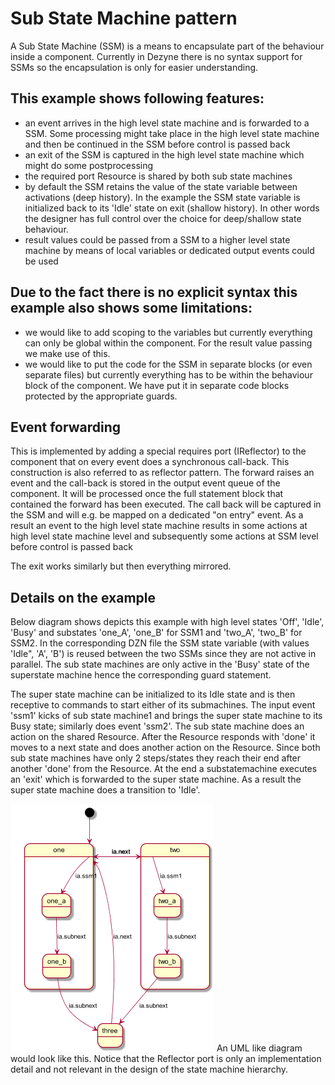 # Sub State Machine pattern

A Sub State Machine (SSM) is a means to encapsulate part of the behaviour inside a component.
Currently in Dezyne there is no syntax support for SSMs so the encapsulation is only for easier understanding.

## This example shows following features:
* an event arrives in the high level state machine and is forwarded to a SSM. 
Some processing might take place in the high level state machine and then be continued in the SSM before control is passed back
* an exit of the SSM is captured in the high level state machine which might do some postprocessing
* the required port Resource is shared by both sub state machines
* by default the SSM retains the value of the state variable between activations (deep history). 
In the example the SSM state variable is initialized back to its 'Idle' state on exit (shallow history).
In other words the designer has full control over the choice for deep/shallow state behaviour.
* result values could be passed from a SSM to a higher level state machine by means of local variables or dedicated output events could be used

## Due to the fact there is no explicit syntax this example also shows some limitations:
* we would like to add scoping to the variables but currently everything can only be global within the component.
For the result value passing we make use of this.
* we would like to put the code for the SSM in separate blocks (or even separate files) but currently everything has to be
within the behaviour block of the component. We have put it in separate code blocks protected by the appropriate guards.

## Event forwarding

This is implemented by adding a special requires port (IReflector) to the component that on every event does a synchronous call-back. This construction is also referred to as reflector pattern.
The forward raises an event and the call-back is stored in the output event queue of the component.
It will be processed once the full statement block that contained the forward has been executed.
The call back will be captured in the SSM and will e.g. be mapped on a dedicated "on entry" event.
As a result an event to the high level state machine results in some actions at high level state machine level and
subsequently some actions at SSM level before control is passed back

The exit works similarly but then everything mirrored.

## Details on the example

Below diagram shows depicts this example with high level states 'Off', 'Idle', 'Busy' and substates 'one_A', 'one_B' for SSM1 and 'two_A', 'two_B' for SSM2.
In the corresponding DZN file the SSM state variable (with values 'Idle", 'A', 'B') is reused between the two SSMs since they are not active in parallel. The sub state machines are only active in the 'Busy' state of the superstate machine hence the corresponding guard statement.

The super state machine can be initialized to its Idle state and is then receptive to commands to start either of its submachines. The input event 'ssm1' kicks of sub state machine1 and brings the super state machine to its Busy state; similarly does event 'ssm2'. The sub state machine does an action on the shared Resource. After the Resource responds with 'done' it moves to a next state and does another action on the Resource. Since both sub state machines have only 2 steps/states they reach their end after another 'done' from the Resource. At the end a substatemachine executes an 'exit' which is forwarded to the super state machine. As a result the super state machine does a transition to 'Idle'.


![](images/ssm.png)
An UML like diagram would look like this. Notice that the Reflector port is only an implementation detail and not relevant in the design of the state machine hierarchy.
